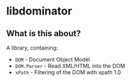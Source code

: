 # libdominator

## What is this about?

A library, containing:

- `DOM` - Document Object Model
- `DOM.Parser` - Read XML/HTML into the DOM
- `xPath` - Filtering of the DOM with xpath 1.0
